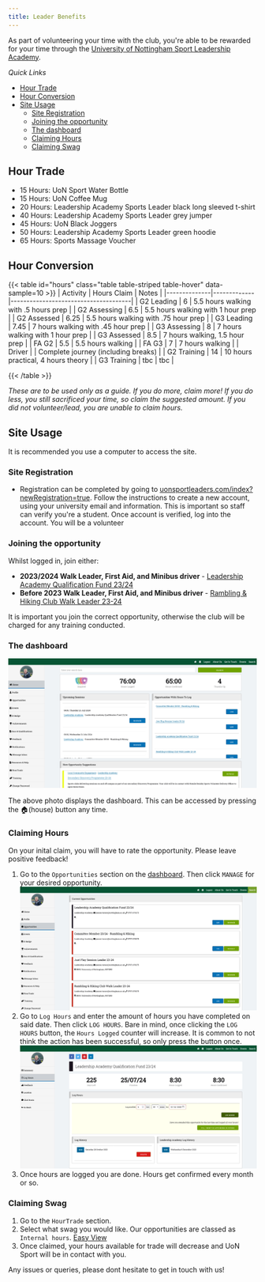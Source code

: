 ```yaml
---
title: Leader Benefits
---
```


As part of volunteering your time with the club, you're able to be rewarded for your time through the [University of Nottingham Sport Leadership Academy](https://uonsportleaders.com).

*Quick Links*
- [Hour Trade](#hour-trade)
- [Hour Conversion](#hour-conversion)
- [Site Usage](#site-usage)
  - [Site Registration](#site-registration)
  - [Joining the opportunity](#joining-the-opportunity)
  - [The dashboard](#the-dashboard)
  - [Claiming Hours](#claiming-hours)
  - [Claiming Swag](#claiming-swag)

## Hour Trade

- 15 Hours: UoN Sport Water Bottle
- 15 Hours: UoN Coffee Mug
- 20 Hours: Leadership Academy Sports Leader black long sleeved t-shirt
- 40 Hours: Leadership Academy Sports Leader grey jumper
- 45 Hours: UoN Black Joggers
- 50 Hours: Leadership Academy Sports Leader green hoodie
- 65 Hours: Sports Massage Voucher

## Hour Conversion

{{< table id="hours" class="table table-striped table-hover" data-sample=10 >}}
| Activity     | Hours Claim | Notes                                |
|--------------|-------------|--------------------------------------|
| G2 Leading   | 6           | 5.5 hours walking with .5 hours prep |
| G2 Assessing | 6.5         | 5.5 hours walking with 1 hour prep   |
| G2 Assessed  | 6.25        | 5.5 hours walking with .75 hour prep |
| G3 Leading   | 7.45        | 7 hours walking with .45 hour prep   |
| G3 Assessing | 8           | 7 hours walking with 1 hour prep     |
| G3 Assessed  | 8.5         | 7 hours walking, 1.5 hour prep       |
| FA G2        | 5.5         | 5.5 hours walking                    |
| FA G3        | 7           | 7 hours walking                      |
| Driver       |             | Complete journey (including breaks)  |
| G2 Training  | 14          | 10 hours practical, 4 hours theory   |
| G3 Training  | tbc         | tbc                                  |

{{< /table >}}

*These are to be used only as a guide. If you do more, claim more! If you do less, you still sacrificed your time, so claim the suggested amount. If you did not volunteer/lead, you are unable to claim hours.*

## Site Usage

It is recommended you use a computer to access the site.

### Site Registration

- Registration can be completed by going to [uonsportleaders.com/index?newRegistration=true](https://uonsportleaders.com/index?newRegistration=true). Follow the instructions to create a new account, using your university email and information. This is important so staff can verify you're a student. Once account is verified, log into the account. You will be a volunteer

### Joining the opportunity

Whilst logged in, join either:

- **2023/2024 Walk Leader, First Aid, and Minibus driver** - [Leadership Academy Qualification Fund 23/24](https://uonsportleaders.com/volunteers/opportunity/10201929)
- **Before 2023 Walk Leader, First Aid, and Minibus driver** - [Rambling & Hiking Club Walk Leader 23-24](https://uonsportleaders.com/volunteers/opportunity/10212225)

It is important you join the correct opportunity, otherwise the club will be charged for any training conducted.

### The dashboard

![sports leader dashboard](image-1.png)

The above photo displays the dashboard. This can be accessed by pressing the 🏠(house) button any time.

### Claiming Hours

On your inital claim, you will have to rate the opportunity. Please leave positive feedback!

1. Go to the `Opportunities` section on the [dashboard](#the-dashboard). Then click `MANAGE` for your desired opportunity. 
   ![image displaying list of opportunities](image-2.png)
2. Go to `Log Hours` and enter the amount of hours you have completed on said date. Then click `LOG HOURS`. Bare in mind, once clicking the `LOG HOURS` button, the `Hours Logged` counter will increase. It is common to not think the action has been successful, so only press the button once. ![image displaying the claiming page](image-3.png)
3. Once hours are logged you are done. Hours get confirmed every month or so.

### Claiming Swag

1. Go to the `HourTrade` section.
2. Select what swag you would like. Our opportunities are classed as `Internal hours`. [Easy View](#hour-conversion)
3. Once claimed, your hours available for trade will decrease and UoN Sport will be in contact with you.


Any issues or queries, please dont hesitate to get in touch with us!